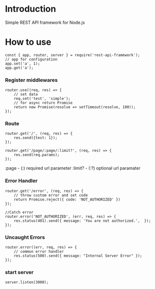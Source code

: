 # Introduction
Simple REST API framework for Node.js

# How to use
```
const { app, router, server } = require('rest-api-framework');
// app for configuration
app.set('a', 1);
app.get('a');
```

### Register middlewares
```
router.use((req, res) => {
    // set data
    req.set('test', 'simple');
    // for async return Promise
    return new Promise(resolve => setTimeout(resolve, 100));
});
```
### Route
```
router.get('/', (req, res) => {
    res.send({test: 1});
});

router.get('/page/:page/:limit?', (req, res) => {
    res.send(req.params);
});
```
:page - (:) required url parameter
:limit? - (:?) optional url paramater

### Error Handler
```
router.get('/error', (req, res) => {
    // throw custom error and set code
    return Promise.reject({ code: 'NOT_AUTHORIZED' })
});

//Catch error
router.error('NOT_AUTHORIZED', (err, req, res) => {
    res.status(401).send({ message: 'You are not authorized.',  });
});
```

### Uncaught Errors
```
router.error((err, req, res) => {
    // common error handler
    res.status(500).send({ message: "Internal Server Error" });
});
```

### start server
```
server.listen(3000);
```